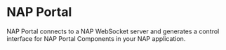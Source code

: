 # NAP Portal

NAP Portal connects to a NAP WebSocket server and generates a control interface for NAP Portal Components in your NAP application.
